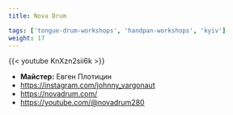 ```yaml
---
title: Nova Drum

tags: ['tongue-drum-workshops', 'handpan-workshops', 'kyiv']
weight: 17
---
```

{{< youtube KnXzn2sii6k >}}

- **Майстер:** Евген Плотицин
- https://instagram.com/johnny_vargonaut
- https://novadrum.com/
- https://youtube.com/@novadrum280

